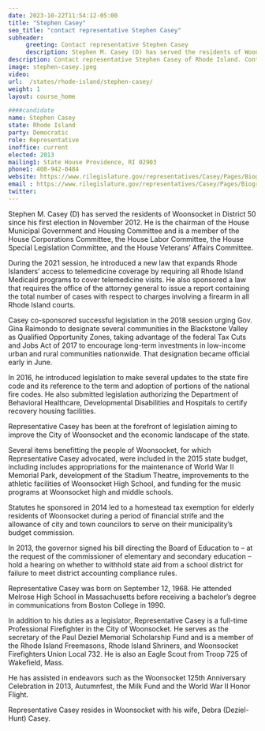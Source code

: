 ```yaml
---
date: 2023-10-22T11:54:12-05:00
title: "Stephen Casey"
seo_title: "contact representative Stephen Casey"
subheader:
     greeting: Contact representative Stephen Casey
     description: Stephen M. Casey (D) has served the residents of Woonsocket in District 50 since his first election in November 2012. He is the chairman of the House Municipal Government and Housing Committee and is a member of the House Corporations Committee, the House Labor Committee, the House Special Legislation Committee, and the House Veterans’ Affairs Committee.
description: Contact representative Stephen Casey of Rhode Island. Contact information for Stephen Casey includes email address, phone number, and mailing address.
image: stephen-casey.jpeg
video:
url:  /states/rhode-island/stephen-casey/
weight: 1
layout: course_home

####candidate
name: Stephen Casey
state: Rhode Island
party: Democratic
role: Representative
inoffice: current
elected: 2013
mailing1: State House Providence, RI 02903
phone1: 408-942-0484
website: https://www.rilegislature.gov/representatives/Casey/Pages/Biography.aspx/
email : https://www.rilegislature.gov/representatives/Casey/Pages/Biography.aspx/
twitter:
---
```


Stephen M. Casey (D) has served the residents of Woonsocket in District 50 since his first election in November 2012. He is the chairman of the House Municipal Government and Housing Committee and is a member of the House Corporations Committee, the House Labor Committee, the House Special Legislation Committee, and the House Veterans’ Affairs Committee.

During the 2021 session, he introduced a new law that expands Rhode Islanders’ access to telemedicine coverage by requiring all Rhode Island Medicaid programs to cover telemedicine visits. He also sponsored a law that requires the office of the attorney general to issue a report containing the total number of cases with respect to charges involving a firearm in all Rhode Island courts.

Casey co-sponsored successful legislation in the 2018 session urging Gov. Gina Raimondo to designate several communities in the Blackstone Valley as Qualified Opportunity Zones, taking advantage of the federal Tax Cuts and Jobs Act of 2017 to encourage long-term investments in low-income urban and rural communities nationwide. That designation became official early in June.

In 2016, he introduced legislation to make several updates to the state fire code and its reference to the term and adoption of portions of the national fire codes. He also submitted legislation authorizing the Department of Behavioral Healthcare, Developmental Disabilities and Hospitals to certify recovery housing facilities.

Representative Casey has been at the forefront of legislation aiming to improve the City of Woonsocket and the economic landscape of the state.

Several items benefitting the people of Woonsocket, for which Representative Casey advocated, were included in the 2015 state budget, including includes appropriations for the maintenance of World War II Memorial Park, development of the Stadium Theatre, improvements to the athletic facilities of Woonsocket High School, and funding for the music programs at Woonsocket high and middle schools.

Statutes he sponsored in 2014 led to a homestead tax exemption for elderly residents of Woonsocket during a period of financial strife and the allowance of city and town councilors to serve on their municipality’s budget commission.

In 2013, the governor signed his bill directing the Board of Education to – at the request of the commissioner of elementary and secondary education – hold a hearing on whether to withhold state aid from a school district for failure to meet district accounting compliance rules.

Representative Casey was born on September 12, 1968. He attended Melrose High School in Massachusetts before receiving a bachelor’s degree in communications from Boston College in 1990.

In addition to his duties as a legislator, Representative Casey is a full-time Professional Firefighter in the City of Woonsocket. He serves as the secretary of the Paul Deziel Memorial Scholarship Fund and is a member of the Rhode Island Freemasons, Rhode Island Shriners, and Woonsocket Firefighters Union Local 732. He is also an Eagle Scout from Troop 725 of Wakefield, Mass.

He has assisted in endeavors such as the Woonsocket 125th Anniversary Celebration in 2013, Autumnfest, the Milk Fund and the World War II Honor Flight.

Representative Casey resides in Woonsocket with his wife, Debra (Deziel-Hunt) Casey.
